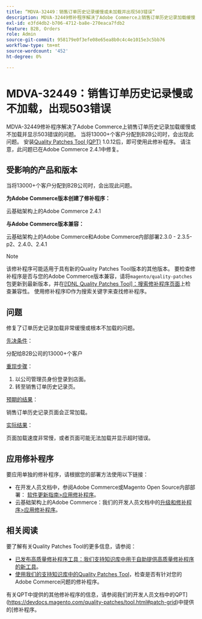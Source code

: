 ```yaml
---
title: “MDVA-32449：销售订单历史记录缓慢或未加载并出现503错误”
description: MDVA-32449修补程序解决了Adobe Commerce上销售订单历史记录加载缓慢或不加载并显示503错误的问题。 当将13000+个客户分配到B2B公司时，会出现此问题。 安装[Quality Patches Tool (QPT)](/help/announcements/adobe-commerce-announcements/magento-quality-patches-released-new-tool-to-self-serve-quality-patches.md) 1.0.12后，即可使用此修补程序。 请注意，此问题已在Adobe Commerce 2.4.1中修复。
exl-id: e3fd4db2-b706-4712-ba8e-270eaca7fdb2
feature: B2B, Orders
role: Admin
source-git-commit: 958179e0f3efe08e65ea8b0c4c4e1015e3c5bb76
workflow-type: tm+mt
source-wordcount: '452'
ht-degree: 0%

---
```


# MDVA-32449：销售订单历史记录慢或不加载，出现503错误

MDVA-32449修补程序解决了Adobe Commerce上销售订单历史记录加载缓慢或不加载并显示503错误的问题。 当将13000+个客户分配到B2B公司时，会出现此问题。 安装[Quality Patches Tool (QPT)](/help/announcements/adobe-commerce-announcements/magento-quality-patches-released-new-tool-to-self-serve-quality-patches.md) 1.0.12后，即可使用此修补程序。 请注意，此问题已在Adobe Commerce 2.4.1中修复。

## 受影响的产品和版本

当将13000+个客户分配到B2B公司时，会出现此问题。

**为Adobe Commerce版本创建了修补程序：**

云基础架构上的Adobe Commerce 2.4.1

**与Adobe Commerce版本兼容：**

云基础架构上的Adobe Commerce和Adobe Commerce内部部署2.3.0 - 2.3.5-p2、2.4.0、2.4.1

>[!NOTE]
>
>该修补程序可能适用于具有新的Quality Patches Tool版本的其他版本。 要检查修补程序是否与您的Adobe Commerce版本兼容，请将`magento/quality-patches`包更新到最新版本，并在[[!DNL Quality Patches Tool]：搜索修补程序页面](https://devdocs.magento.com/quality-patches/tool.html#patch-grid)上检查兼容性。 使用修补程序ID作为搜索关键字来查找修补程序。

## 问题

修复了订单历史记录加载非常缓慢或根本不加载的问题。

<u>先决条件</u>：

分配给B2B公司的13000+个客户

<u>重现步骤</u>：

1. 以公司管理员身份登录到店面。
1. 转至销售订单历史记录页。

<u>预期的结果</u>：

销售订单历史记录页面会正常加载。

<u>实际结果</u>：

页面加载速度非常慢，或者页面可能无法加载并显示超时错误。

## 应用修补程序

要应用单独的修补程序，请根据您的部署方法使用以下链接：

* 在开发人员文档中，参阅Adobe Commerce或Magento Open Source内部部署： [软件更新指南>应用修补程序](https://devdocs.magento.com/guides/v2.4/comp-mgr/patching/mqp.html)。
* 云基础架构上的Adobe Commerce：我们的开发人员文档中的[升级和修补程序>应用修补程序](https://devdocs.magento.com/cloud/project/project-patch.html)。

## 相关阅读

要了解有关Quality Patches Tool的更多信息，请参阅：

* [已发布高质量修补程序工具：我们支持知识库中用于自助提供高质量修补程序的新工具](/help/announcements/adobe-commerce-announcements/magento-quality-patches-released-new-tool-to-self-serve-quality-patches.md)。
* [使用我们的支持知识库中的Quality Patches Tool](/help/support-tools/patches-available-in-qpt-tool/check-patch-for-magento-issue-with-magento-quality-patches.md)，检查是否有针对您的Adobe Commerce问题的修补程序。

有关QPT中提供的其他修补程序的信息，请参阅我们的开发人员文档中的QPT](https://devdocs.magento.com/quality-patches/tool.html#patch-grid)中提供的[修补程序。
